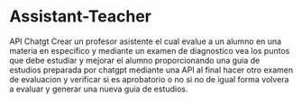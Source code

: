 # Assistant-Teacher
API Chatgt 
Crear un profesor asistente el cual evalue a un alumno en una materia en especifico
y mediante un examen de diagnostico vea los puntos que debe estudiar y mejorar el alumno
proporcionando una guia de estudios preparada por chatgpt mediante una API
al final hacer otro examen de evaluacion y verificar si es aprobatorio o no 
si no de igual forma volvera a evaluar y generar una nueva guia de estudios.
